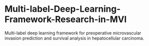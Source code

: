 # Multi-label-Deep-Learning-Framework-Research-in-MVI
Multi-label deep learning framework for preoperative microvascular invasion prediction and survival analysis in hepatocellular carcinoma.

